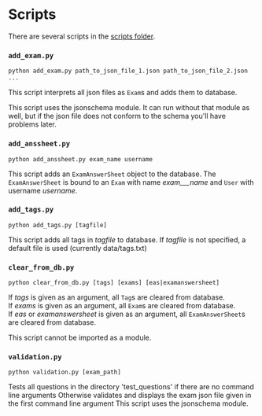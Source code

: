 # Scripts
There are several scripts in the [scripts folder](../scripts).

### `add_exam.py`

`python add_exam.py path_to_json_file_1.json path_to_json_file_2.json ...`

This script interprets all json files as `Exam`s and adds them to database.

This script uses the jsonschema module. It can run without that module as well, but if the json file does not conform to the schema you'll have problems later.

### `add_anssheet.py`

`python add_anssheet.py exam_name username`

This script adds an `ExamAnswerSheet` object to the database. The `ExamAnswerSheet` is bound to an `Exam` with name _exam___name_ and `User` with username _username_.

### `add_tags.py`

`python add_tags.py [tagfile]`

This script adds all tags in _tagfile_ to database. If _tagfile_ is not specified, a default file is used (currently data/tags.txt)

### `clear_from_db.py`

`python clear_from_db.py [tags] [exams] [eas|examanswersheet]`

If _tags_ is given as an argument, all `Tag`s are cleared from database.  
If _exams_ is given as an argument, all `Exam`s are cleared from database.  
If _eas_ or _examanswersheet_ is given as an argument, all `ExamAnswerSheet`s are cleared from database.

This script cannot be imported as a module.

### `validation.py`

`python validation.py [exam_path]`

Tests all questions in the directory 'test_questions' if there are no command line arguments
Otherwise validates and displays the exam json file given in the first command line argument
This script uses the jsonschema module.
